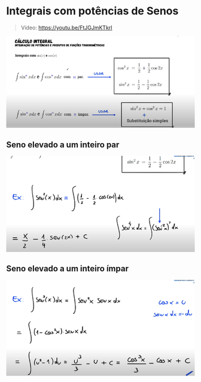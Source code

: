 # Integrais com potências de Senos

> Vídeo: https://youtu.be/FtJGJmKTkrI

![img](https://github.com/joao-pedro-angelo/AventurasPi/blob/main/imgs/senoECosseno.png)

## Seno elevado a um inteiro par

![img01](https://github.com/joao-pedro-angelo/AventurasPi/blob/main/imgs/seno01.png)

## Seno elevado a um inteiro ímpar

![img02](https://github.com/joao-pedro-angelo/AventurasPi/blob/main/imgs/seno02.png)
